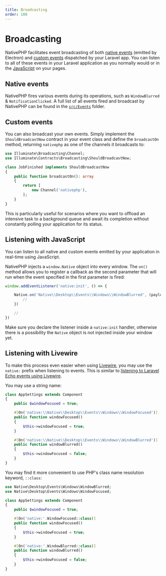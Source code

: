 ```yaml
---
title: Broadcasting
order: 100
---
```


# Broadcasting

NativePHP facilitates event broadcasting of both [native events](#native-events) (emitted by Electron) and
[custom events](#custom-events) dispatched by your Laravel app. You can listen to all of these events in your
Laravel application as you normally would or in the [JavaScript](#listening-with-javascript) on your pages.

## Native events

NativePHP fires various events during its operations, such as `WindowBlurred` & `NotificationClicked`. A full list
of all events fired and broadcast by NativePHP can be found in the
[`src/Events`](https://github.com/nativephp/laravel/tree/main/src/Events) folder.

## Custom events

You can also broadcast your own events. Simply implement the `ShouldBroadcastNow` contract in your event class and
define the `broadcastOn` method, returning `nativephp` as one of the channels it broadcasts to:

```php
use Illuminate\Broadcasting\Channel;
use Illuminate\Contracts\Broadcasting\ShouldBroadcastNow;

class JobFinished implements ShouldBroadcastNow
{
    public function broadcastOn(): array
    {
        return [
            new Channel('nativephp'),
        ];
    }
}
```

This is particularly useful for scenarios where you want to offload an intensive task to a background queue and await
its completion without constantly polling your application for its status.

## Listening with JavaScript

You can listen to all native and custom events emitted by your application in real-time using JavaScript.

NativePHP injects a `window.Native` object into every window. The `on()` method allows you to register a callback as
the second parameter that will run when the event specified in the first parameter is fired:

```js
window.addEventListener('native:init', () => {

    Native.on('Native\\Desktop\\Events\\Windows\\WindowBlurred', (payload, event) => {
        //
    })

    // 
})
```

Make sure you declare the listener inside a `native:init` handler, otherwise there is a possibility the `Native` object is not injected inside your window yet.

## Listening with Livewire

To make this process even easier when using [Livewire](https://livewire.laravel.com), you may use the `native:` prefix when
listening to events. This is similar to
[listening to Laravel Echo events using Livewire](https://livewire.laravel.com/docs/events#real-time-events-using-laravel-echo).

You may use a string name:

```php
class AppSettings extends Component
{
    public $windowFocused = true;

    #[On('native:\\Native\\Desktop\\Events\\Windows\\WindowFocused')]
    public function windowFocused()
    {
        $this->windowFocused = true;
    }

    #[On('native:\\Native\\Desktop\\Events\\Windows\\WindowBlurred')]
    public function windowBlurred()
    {
        $this->windowFocused = false;
    }
}
```

You may find it more convenient to use PHP's class name resolution keyword, `::class`:

```php
use Native\Desktop\Events\Windows\WindowBlurred;
use Native\Desktop\Events\Windows\WindowFocused;

class AppSettings extends Component
{
    public $windowFocused = true;

    #[On('native:'.WindowFocused::class)]
    public function windowFocused()
    {
        $this->windowFocused = true;
    }

    #[On('native:'.WindowBlurred::class)]
    public function windowBlurred()
    {
        $this->windowFocused = false;
    }
}
```

